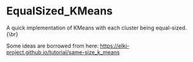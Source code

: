 # EqualSized_KMeans

A quick implementation of KMeans with each cluster being equal-sized. {\br}

Some ideas are borrowed from here: https://elki-project.github.io/tutorial/same-size_k_means
